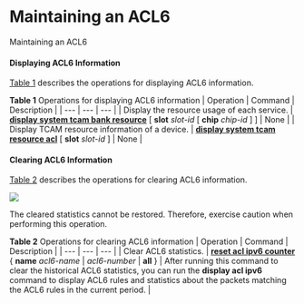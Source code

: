 Maintaining an ACL6
===================

Maintaining an ACL6

#### Displaying ACL6 Information

[Table 1](#EN-US_TASK_0000001130621652__table141227425571) describes the operations for displaying ACL6 information.

**Table 1** Operations for displaying ACL6 information
| Operation | Command | Description |
| --- | --- | --- |
| Display the resource usage of each service. | [**display system tcam bank resource**](cmdqueryname=display+system+tcam+bank+resource+slot+chip) [ **slot** *slot-id* [ **chip** *chip-id* ] ] | None |
| Display TCAM resource information of a device. | [**display system tcam resource acl**](cmdqueryname=display+system+tcam+resource+acl+slot) [ **slot** *slot-id* ] | None |

#### Clearing ACL6 Information

[Table 2](#EN-US_TASK_0000001130621652__table8793745121619) describes the operations for clearing ACL6 information.

![](public_sys-resources/notice_3.0-en-us.png) 

The cleared statistics cannot be restored. Therefore, exercise caution when performing this operation.


**Table 2** Operations for clearing ACL6 information
| Operation | Command | Description |
| --- | --- | --- |
| Clear ACL6 statistics. | [**reset acl ipv6 counter**](cmdqueryname=reset+acl+ipv6+counter+name+all) { **name** *acl6-name* | *acl6-number* | **all** } | After running this command to clear the historical ACL6 statistics, you can run the **display acl ipv6** command to display ACL6 rules and statistics about the packets matching the ACL6 rules in the current period. |